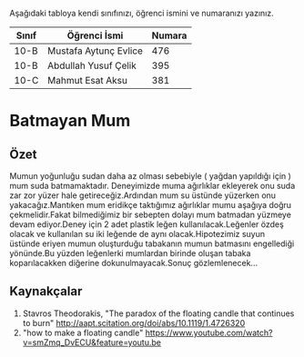 

Aşağıdaki tabloya kendi sınıfınızı, öğrenci ismini ve numaranızı yazınız. 

Sınıf  | Öğrenci İsmi          | Numara
-------|-----------------------|--------
10-B   | Mustafa Aytunç Evlice | 476
10-B   | Abdullah Yusuf Çelik  | 395
10-C   | Mahmut Esat Aksu      | 381
#  Batmayan Mum
## Özet
Mumun yoğunluğu sudan daha az olması sebebiyle ( yağdan yapıldığı için ) mum suda batmamaktadır. Deneyimizde muma ağırlıklar ekleyerek onu suda zar zor yüzer hale getireceğiz.Ardından mum su üstünde yüzerken onu yakacağız.Mantıken mum eridikçe taktığımız ağırlıklar mumu aşağıya doğru çekmelidir.Fakat bilmediğimiz bir sebepten dolayı mum batmadan yüzmeye devam ediyor.Deney için 2 adet plastik leğen kullanılacak.Leğenler özdeş olacak ve kullanılan su iki leğende de aynı olacak.Hipotezimiz suyun üstünde eriyen mumun oluşturduğu tabakanın mumun batmasını engellediği yönünde.Bu yüzden leğenlerki mumlardan birinde oluşan tabaka koparılacakken diğerine dokunulmayacak.Sonuç gözlemlenecek...

## Kaynakçalar  

 1. Stavros Theodorakis, "The paradox of the floating candle that continues to burn"
 http://aapt.scitation.org/doi/abs/10.1119/1.4726320
 2. "how to make a floating candle"
 https://www.youtube.com/watch?v=smZmq_DvECU&feature=youtu.be
 


